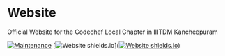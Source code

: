 # Website
Official Website for the Codechef Local Chapter in IIITDM Kancheepuram

[![Maintenance](https://img.shields.io/badge/Maintained%3F-yes-brightgreen.svg)](https://github.com/IIITDM-Codechef-Local-Chapter/Website/graphs/contributors)
[![Website shields.io](https://img.shields.io/website-up-down-green-red/http/shields.io.svg)]([![Website shields.io](https://img.shields.io/website-up-down-green-red/http/shields.io.svg)](http://shields.io/))
